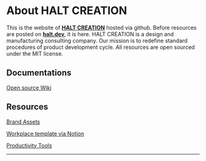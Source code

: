 # About HALT CREATION
This is the website of [**HALT CREATION**](https://halt.dev) hosted via github. Before resources are posted on [**halt.dev**](https://halt.dev), it is here. HALT CREATION is a design and manufacturing consulting company. Our mission is to redefine standard procedures of product development cycle. All resources are open sourced under the MIT license.

## Documentations

[Open source Wiki](https://github.com/wilhelmli/haltdev/wiki)

## Resources

[Brand Assets](https://halt.dev/BrandAssets.html)

[Workplace template via Notion](https://www.notion.so/wilhelmli/Workplace-template-2a1063ec6084404d8d9abf402b54a202)

[Productivity Tools](https://github.com/wilhelmli/haltdev/wiki/Productivity-Tools)
***
